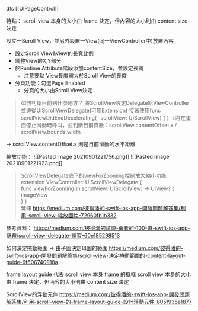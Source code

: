dfs [[UIPageControl]] 
 
 特點：
  scroll view 本身的大小由 frame 決定，但內容的大小則由 content size 決定
 
 
 設立一Scroll View，並另外設置一View(同一ViewController中)放置內容
-   設定Scroll View&View的長寬比例
-   調整View的X,Y部分
-   於Runtime Attribute階段添加contentSize，並設定長寬
    -   注意要點 View長度需大於Scroll View的長度
-   分頁功能：勾選Page Enabled
    -   分頁的大小由Scroll View決定


>如何判斷目前到什麼地方？ 
	將ScrollView設定Delegate給ViewController並遵從UIScrollViewDelegate(可用Extension)
	接著使用func scrollViewDidEndDecelerating(_ scrollView: UIScrollView) {  } ->將在畫面停止滑動時呼叫，並判斷目前頁數：scrollView.contentOffset.x / scrollView.bounds.width

-> scrollView.contentOffset.x 則是目前滑動的水平距離


縮放功能：
				![[Pasted image 20210901221756.png]]
				![[Pasted image 20210901221923.png]]
>ScrollViewDelegate底下的viewForZooming控制放大縮小功能	
extension ViewController: UIScrollViewDelegate {  
func viewForZooming(in scrollView: UIScrollView) -> UIView? {  
	imageView  
	} 
}				
>延伸
https://medium.com/彼得潘的-swift-ios-app-開發問題解答集/利用-scroll-view-縮放圖片-72960fb1b332
				


參考資料：
https://medium.com/彼得潘的試煉-勇者的-100-道-swift-ios-app-謎題/scroll-view-delegate-練習-60e185298513




如何決定捲動範圍 -> 由子圖決定母圖的範圍
https://medium.com/彼得潘的-swift-ios-app-開發問題解答集/scroll-view-決定捲動範圍的-content-layout-guide-6f606740918a

frame layout guide 代表 scroll view 本身 frame 的框框
scroll view 本身的大小由 frame 決定，但內容的大小則由 content size 決定

ScrollView的浮動元件
https://medium.com/彼得潘的-swift-ios-app-開發問題解答集/利用-scroll-view-的-frame-layout-guide-設計浮動元件-805f935e1877